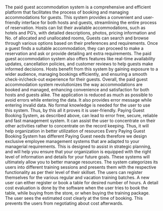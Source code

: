 
The paid guest accommodation system is a comprehensive and efficient platform that facilitates the process of booking and managing accommodations for guests. This system provides a convenient and user-friendly interface for both hosts and guests, streamlining the entire process of reservation. Hosts can list their available accommodations, such as hotels and PG’s, with detailed descriptions, photos, pricing information and No. of allocated and unallocated rooms, Guests can search and browse through various options based on their preferences and requirements. Once a guest finds a suitable accommodation, they can proceed to make a reservation and ask or provide detailing ant extra requirements. The paid guest accommodation system also offers features like real-time availability updates, cancellation policies, and customer reviews to help guests make informed decisions. Hosts benefit from this system by gaining exposure to a wider audience, managing bookings efficiently, and ensuring a smooth check-in/check-out experience for their guests. Overall, the paid guest accommodation system revolutionizes the way accommodations are booked and managed, enhancing convenience and satisfaction for both hosts and guests alike.
The application is reduced as much as possible to avoid errors while entering the data. It also provides error message while entering invalid data. No formal knowledge is needed for the user to use this system. Thus, by this all it proves it is user-friendly. Paying Guest Booking System, as described above, can lead to error free, secure, reliable and fast management system. It can assist the user to concentrate on their other activities rather to concentrate on the record keeping. Thus, it will help organization in better utilization of resources
Every Paying Guest Booking System has different Paying Guest needs therefore we design exclusive employee management systems that are adapted to your managerial requirements. This is designed to assist in strategic planning, and will help you ensure that your organization is equipped with the right level of information and details for your future goals. These systems will ultimately allow you to better manage resources.
The system categorizes its users into different training sessions and presents them with the respective functionality as per their level of their skillset. The users can register themselves for the various regular and vacation training batches. A new user can either register or book a table for desired number of hours. A detail cost evaluation is done by the software when the user tries to book the table, while buying from the store, or when buying the training package. The user sees the estimated cost clearly at the time of booking. This prevents the users from negotiating about cost afterwards.  



